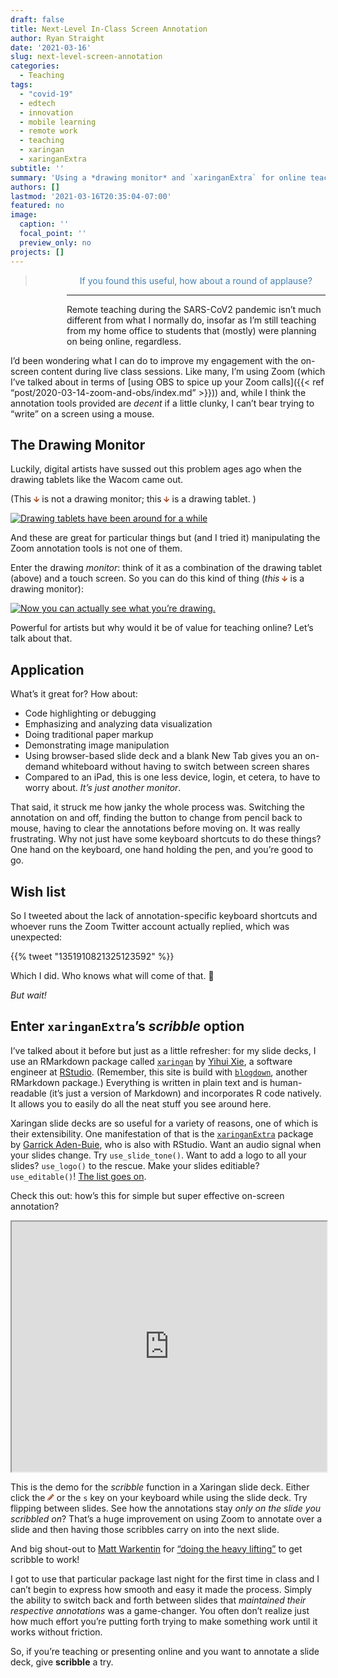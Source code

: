 ```yaml
---
draft: false
title: Next-Level In-Class Screen Annotation
author: Ryan Straight
date: '2021-03-16'
slug: next-level-screen-annotation
categories:
  - Teaching
tags:
  - "covid-19"
  - edtech
  - innovation
  - mobile learning
  - remote work
  - teaching
  - xaringan
  - xaringanExtra
subtitle: ''
summary: 'Using a *drawing monitor* and `xaringanExtra` for online teaching.'
authors: []
lastmod: '2021-03-16T20:35:04-07:00'
featured: no
image:
  caption: ''
  focal_point: ''
  preview_only: no
projects: []
---
```


<link href="{{< blogdown/postref >}}index.en_files/applause-button/applause-button.css" rel="stylesheet" />
<script src="{{< blogdown/postref >}}index.en_files/applause-button/applause-button.js"></script>

<applause-button style="width: 50px; height: 50px;font-size:14px;&#10;         margin:30px 20px 20px 20px;&#10;         float:left;" color="#4682b4"></applause-button>

<blockquote style="font-size: 1.0em;color:#4682b4;padding-left:85px;">
If you found this useful, how about a round of applause?
</blockquote>

------------------------------------------------------------------------

Remote teaching during the SARS-CoV2 pandemic isn’t much different from what I normally do, insofar as I’m still teaching from my home office to students that (mostly) were planning on being online, regardless.

I’d been wondering what I can do to improve my engagement with the on-screen content during live class sessions. Like many, I’m using Zoom (which I’ve talked about in terms of \[using OBS to spice up your Zoom calls\]({{&lt; ref “post/2020-03-14-zoom-and-obs/index.md” &gt;}})) and, while I think the annotation tools provided are *decent* if a little clunky, I can’t bear trying to “write” on a screen using a mouse.

## The Drawing Monitor

Luckily, digital artists have sussed out this problem ages ago when the drawing tablets like the Wacom came out.

(This <svg xmlns="http://www.w3.org/2000/svg" viewBox="0 0 448 512" class="rfa" style="height:0.75em;fill:Sienna;position:relative;"><path d="M413.1 222.5l22.2 22.2c9.4 9.4 9.4 24.6 0 33.9L241 473c-9.4 9.4-24.6 9.4-33.9 0L12.7 278.6c-9.4-9.4-9.4-24.6 0-33.9l22.2-22.2c9.5-9.5 25-9.3 34.3.4L184 343.4V56c0-13.3 10.7-24 24-24h32c13.3 0 24 10.7 24 24v287.4l114.8-120.5c9.3-9.8 24.8-10 34.3-.4z"/></svg> is not a drawing monitor; this <svg xmlns="http://www.w3.org/2000/svg" viewBox="0 0 448 512" class="rfa" style="height:0.75em;fill:Sienna;position:relative;"><path d="M413.1 222.5l22.2 22.2c9.4 9.4 9.4 24.6 0 33.9L241 473c-9.4 9.4-24.6 9.4-33.9 0L12.7 278.6c-9.4-9.4-9.4-24.6 0-33.9l22.2-22.2c9.5-9.5 25-9.3 34.3.4L184 343.4V56c0-13.3 10.7-24 24-24h32c13.3 0 24 10.7 24 24v287.4l114.8-120.5c9.3-9.8 24.8-10 34.3-.4z"/></svg> is a drawing tablet. )

[![Drawing tablets have been around for a while](https://www.bhphotovideo.com/images/images2500x2500/wacom_pth451_intuos_pro_professional_pen_1002452.jpg)](https://www.bhphotovideo.com/c/replacement_for/1002452-REG/wacom_pth451_intuos_pro_professional_pen.html)

And these are great for particular things but (and I tried it) manipulating the Zoom annotation tools is not one of them.

Enter the drawing *monitor*: think of it as a combination of the drawing tablet (above) and a touch screen. So you can do this kind of thing (*this* <svg xmlns="http://www.w3.org/2000/svg" viewBox="0 0 448 512" class="rfa" style="height:0.75em;fill:Sienna;position:relative;"><path d="M413.1 222.5l22.2 22.2c9.4 9.4 9.4 24.6 0 33.9L241 473c-9.4 9.4-24.6 9.4-33.9 0L12.7 278.6c-9.4-9.4-9.4-24.6 0-33.9l22.2-22.2c9.5-9.5 25-9.3 34.3.4L184 343.4V56c0-13.3 10.7-24 24-24h32c13.3 0 24 10.7 24 24v287.4l114.8-120.5c9.3-9.8 24.8-10 34.3-.4z"/></svg> is a drawing monitor):

[![Now you can actually see what you’re drawing.](https://media.giphy.com/media/lWdulVJxM5iDP9C4lg/giphy.gif)](https://gph.is/g/aQq2VBA)

Powerful for artists but why would it be of value for teaching online? Let’s talk about that.

## Application

What’s it great for? How about:

-   Code highlighting or debugging
-   Emphasizing and analyzing data visualization
-   Doing traditional paper markup
-   Demonstrating image manipulation
-   Using browser-based slide deck and a blank New Tab gives you an on-demand whiteboard without having to switch between screen shares
-   Compared to an iPad, this is one less device, login, et cetera, to have to worry about. *It’s just another monitor*.

That said, it struck me how janky the whole process was. Switching the annotation on and off, finding the button to change from pencil back to mouse, having to clear the annotations before moving on. It was really frustrating. Why not just have some keyboard shortcuts to do these things? One hand on the keyboard, one hand holding the pen, and you’re good to go.

## Wish list

So I tweeted about the lack of annotation-specific keyboard shortcuts and whoever runs the Zoom Twitter account actually replied, which was unexpected:

{{% tweet "1351910821325123592" %}}

Which I did. Who knows what will come of that. 🤷

*But wait!*

## Enter `xaringanExtra`’s *scribble* option

I’ve talked about it before but just as a little refresher: for my slide decks, I use an RMarkdown package called [`xaringan`](https://github.com/yihui/xaringan) by [Yihui Xie](https://yihui.org/), a software engineer at [RStudio](https://rstudio.com). (Remember, this site is build with [`blogdown`](https://bookdown.org/yihui/blogdown/), another RMarkdown package.) Everything is written in plain text and is human-readable (it’s just a version of Markdown) and incorporates R code natively. It allows you to easily do all the neat stuff you see around here.

Xaringan slide decks are so useful for a variety of reasons, one of which is their extensibility. One manifestation of that is the [`xaringanExtra`](https://pkg.garrickadenbuie.com/xaringanExtra/#/) package by [Garrick Aden-Buie](https://garrickadenbuie.com/), who is also with RStudio. Want an audio signal when your slides change. Try `use_slide_tone()`. Want to add a logo to all your slides? `use_logo()` to the rescue. Make your slides editiable? `use_editable()`! [The list goes on](https://pkg.garrickadenbuie.com/xaringanExtra/#/README?id=xaringanextra).

Check this out: how’s this for simple but super effective on-screen annotation?

<iframe src="https://pkg.garrickadenbuie.com/xaringanExtra/scribble/" width="100%" height="400px">
</iframe>

This is the demo for the *scribble* function in a Xaringan slide deck. Either click the <svg xmlns="http://www.w3.org/2000/svg" viewBox="0 0 512 512" class="rfa" style="height:0.75em;fill:Sienna;position:relative;"><path d="M497.9 142.1l-46.1 46.1c-4.7 4.7-12.3 4.7-17 0l-111-111c-4.7-4.7-4.7-12.3 0-17l46.1-46.1c18.7-18.7 49.1-18.7 67.9 0l60.1 60.1c18.8 18.7 18.8 49.1 0 67.9zM284.2 99.8L21.6 362.4.4 483.9c-2.9 16.4 11.4 30.6 27.8 27.8l121.5-21.3 262.6-262.6c4.7-4.7 4.7-12.3 0-17l-111-111c-4.8-4.7-12.4-4.7-17.1 0zM124.1 339.9c-5.5-5.5-5.5-14.3 0-19.8l154-154c5.5-5.5 14.3-5.5 19.8 0s5.5 14.3 0 19.8l-154 154c-5.5 5.5-14.3 5.5-19.8 0zM88 424h48v36.3l-64.5 11.3-31.1-31.1L51.7 376H88v48z"/></svg> or the `s` key on your keyboard while using the slide deck. Try flipping between slides. See how the annotations stay *only on the slide you scribbled on*? That’s a huge improvement on using Zoom to annotate over a slide and then having those scribbles carry on into the next slide.

And big shout-out to [Matt Warkentin](https://github.com/mattwarkentin) for [“doing the heavy lifting”](https://twitter.com/grrrck/status/1371872765054230534) to get scribble to work!

I got to use that particular package last night for the first time in class and I can’t begin to express how smooth and easy it made the process. Simply the ability to switch back and forth between slides that *maintained their respective annotations* was a game-changer. You often don’t realize just how much effort you’re putting forth trying to make something work until it works without friction.

So, if you’re teaching or presenting online and you want to annotate a slide deck, give **scribble** a try.
